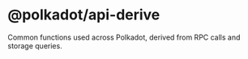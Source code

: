 # @polkadot/api-derive

Common functions used across Polkadot, derived from RPC calls and storage queries.

<div class="githubHide" style="display:none">

## Classes

[Classes](SUMMARY.md)

</div>
